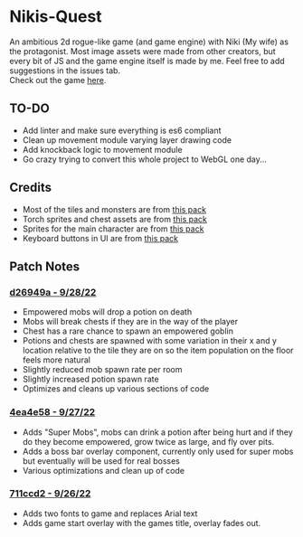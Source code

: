 # Nikis-Quest
An ambitious 2d rogue-like game (and game engine) with Niki (My wife) as the protagonist. Most image assets were made from other creators, but every bit of JS and the game engine itself is made by me. Feel free to add suggestions in the issues tab.
<br>
Check out the game <a href="https://keymaster777.github.io/Nikis-Quest" target="_blank" >here</a>.

## TO-DO
- Add linter and make sure everything is es6 compliant
- Clean up movement module varying layer drawing code
- Add knockback logic to movement module
- Go crazy trying to convert this whole project to WebGL one day...
## Credits
- Most of the tiles and monsters are from [this pack](https://0x72.itch.io/dungeontileset-ii)
- Torch sprites and chest assets are from [this pack](https://pixel-poem.itch.io/dungeon-assetpuck)
- Sprites for the main character are from [this pack](https://ansimuz.itch.io/legend-of-faune)
- Keyboard buttons in UI are from [this pack](https://beamedeighth.itch.io/simplekeys-animated-pixel-keyboard-keys)

## Patch Notes
### [d26949a - 9/28/22](https://github.com/keymaster777/Nikis-Quest/commit/d26949a417c836442dd3a4c25ca87e01e9473265)
- Empowered mobs will drop a potion on death
- Mobs will break chests if they are in the way of the player
- Chest has a rare chance to spawn an empowered goblin
- Potions and chests are spawned with some variation in their x and y location relative to the tile they are on so the item population on the floor feels more natural
- Slightly reduced mob spawn rate per room
- Slightly increased potion spawn rate
- Optimizes and cleans up various sections of code

### [4ea4e58 - 9/27/22](https://github.com/keymaster777/Nikis-Quest/commit/4ea4e58ff9e5c40bc87f05dd562df9d9107fb462#diff-e8fc127025153b9e1444ea5a8d51a47ab7ccc59e9863760916d88c4110288b5d)
- Adds "Super Mobs", mobs can drink a potion after being hurt and if they do they become empowered, grow twice as large, and fly over pits.
- Adds a boss bar overlay component, currently only used for super mobs but eventually will be used for real bosses
- Various optimizations and clean up of code

### [711ccd2 - 9/26/22](https://github.com/keymaster777/Nikis-Quest/commit/711ccd2b1a7042ba114c30ce6aa0a1b54696beea)
- Adds two fonts to game and replaces Arial text
- Adds game start overlay with the games title, overlay fades out.
